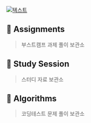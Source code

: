 [![텍스트](https://user-images.githubusercontent.com/59340911/106117720-a7045600-6196-11eb-9aa0-1419dbf07210.jpg)](https://www.notion.so/D-ai-ving-4eea7ae4facc48ac973a531238b35f9e)

## :whale:	Assignments
> 부스트캠프 과제 풀이 보관소

## :whale2: Study Session
> 스터디 자료 보관소

## :dolphin:	Algorithms
> 코딩테스트 문제 풀이 보관소
